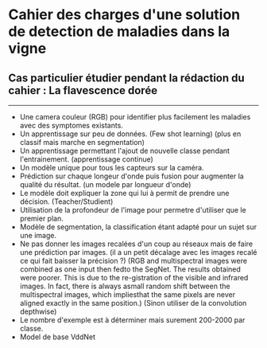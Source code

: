 # Cahier des charges d'une solution de detection de maladies dans la vigne

## Cas particulier étudier pendant la rédaction du cahier : La flavescence dorée

-------------

- Une camera couleur (RGB) pour identifier plus facilement les maladies avec des symptomes existants.
- Un apprentissage sur peu de données. (Few shot learning) (plus en classif mais marche en segmentation)
- Un apprentissage permettant l'ajout de nouvelle classe pendant l'entrainement. (apprentissage continue)
- Un modèle unique pour tous les capteurs sur la caméra.
- Prédiction sur chaque longeur d'onde puis fusion pour augmenter la qualité du résultat. (un modele par longueur d'onde)
- Le modèle doit expliquer la zone qui lui à permit de prendre une décision. (Teacher/Studient)
- Utilisation de la profondeur de l'image pour permetre d'utiliser que le premier plan.
- Modèle de segmentation, la classification étant adapté pour un sujet sur une image.
- Ne pas donner les images recalées d'un coup au réseaux mais de faire une prédiction par images. (il a un petit décalage avec les images recalé ce qui fait baisser la précision ?) (RGB and multispectral images were combined as one input then fedto the SegNet. The results obtained were poorer. This is due to the re-gistration of the visible and infrared images. In fact, there is always asmall random shift between the multispectral images, which impliesthat the same pixels are never aligned exactly in the same position.) (Sinon utiliser de la convolution depthwise)
- Le nombre d'exemple est à déterminer mais surement 200-2000 par classe.
- Model de base VddNet
